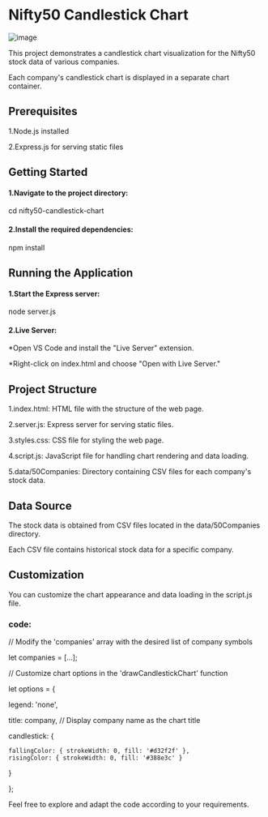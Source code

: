 # Nifty50 Candlestick Chart

![image](https://github.com/ajaykaligatla/Nifty50CandlestickChart/assets/107974712/4f3a9d8b-b7bf-4371-b7d6-50eeea69267c)

This project demonstrates a candlestick chart visualization for the Nifty50 stock data of various companies. 

Each company's candlestick chart is displayed in a separate chart container.

## Prerequisites 
1.Node.js installed

2.Express.js for serving static files

## Getting Started
#### 1.Navigate to the project directory:

cd nifty50-candlestick-chart

#### 2.Install the required dependencies:

npm install

## Running the Application

#### 1.Start the Express server:

node server.js

#### 2.Live Server:

   *Open VS Code and install the "Live Server" extension.
   
   *Right-click on index.html and choose "Open with Live Server."

## Project Structure

1.index.html: HTML file with the structure of the web page.

2.server.js: Express server for serving static files.

3.styles.css: CSS file for styling the web page.

4.script.js: JavaScript file for handling chart rendering and data loading.

5.data/50Companies: Directory containing CSV files for each company's stock data.

## Data Source

The stock data is obtained from CSV files located in the data/50Companies directory. 

Each CSV file contains historical stock data for a specific company.

## Customization

You can customize the chart appearance and data loading in the script.js file.

### code:

// Modify the 'companies' array with the desired list of company symbols

let companies = [...];

// Customize chart options in the 'drawCandlestickChart' function

let options = {

  legend: 'none',
  
  title: company, // Display company name as the chart title
  
  candlestick: {
  
    fallingColor: { strokeWidth: 0, fill: '#d32f2f' },
    risingColor: { strokeWidth: 0, fill: '#388e3c' }
    
  }
  
};

Feel free to explore and adapt the code according to your requirements.
